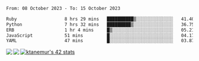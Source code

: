 <!--START_SECTION:waka-->

```txt
From: 08 October 2023 - To: 15 October 2023

Ruby                  8 hrs 29 mins   ██████████▒░░░░░░░░░░░░░░   41.40 %
Python                7 hrs 32 mins   █████████▒░░░░░░░░░░░░░░░   36.75 %
ERB                   1 hr 4 mins     █▒░░░░░░░░░░░░░░░░░░░░░░░   05.21 %
JavaScript            51 mins         █░░░░░░░░░░░░░░░░░░░░░░░░   04.17 %
YAML                  47 mins         █░░░░░░░░░░░░░░░░░░░░░░░░   03.87 %
```

<!--END_SECTION:waka-->
<a href="https://github.com/anuraghazra/github-readme-stats">
  <img align="left" src="https://github-readme-stats.vercel.app/api?username=Tanesan&count_private=true&show_icons=true" />
<img align="left" src="https://github-readme-stats.vercel.app/api/top-langs/?username=Tanesan" />
</a>

[![ktanemur's 42 stats](https://badge42.vercel.app/api/v2/cl1wslf6s002109l771rng2w8/stats?cursusId=21&coalitionId=62)](https://github.com/JaeSeoKim/badge42)

